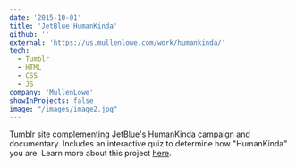 ```yaml
---
date: '2015-10-01'
title: 'JetBlue HumanKinda'
github: ''
external: 'https://us.mullenlowe.com/work/humankinda/'
tech:
  - Tumblr
  - HTML
  - CSS
  - JS
company: 'MullenLowe'
showInProjects: false
image: "/images/image2.jpg"
---
```


Tumblr site complementing JetBlue's HumanKinda campaign and documentary. Includes an interactive quiz to determine how "HumanKinda" you are. Learn more about this project [here](https://us.mullenlowe.com/work/humankinda/).

